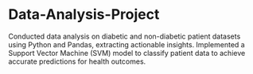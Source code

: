 # Data-Analysis-Project
Conducted data analysis on diabetic and non-diabetic patient datasets using Python and Pandas, extracting actionable insights.
Implemented a Support Vector Machine (SVM) model to classify patient data to achieve accurate predictions for health outcomes.
